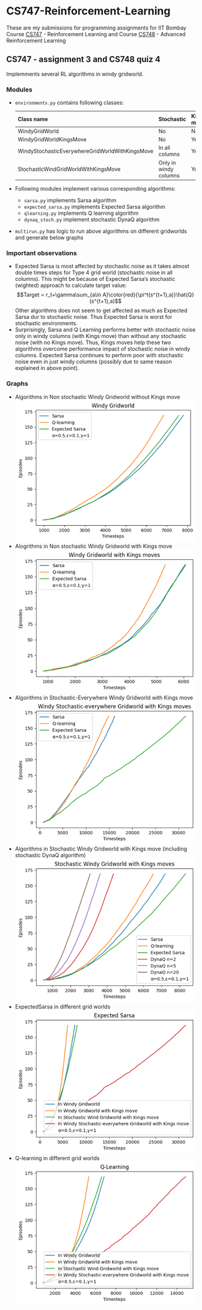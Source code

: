 # CS747-Reinforcement-Learning
These are my submissions for programming assignments for IIT Bombay Course [CS747](https://www.cse.iitb.ac.in/~shivaram/teaching/old/cs747-a2020/index.html) - Reinforcement Learning and Course [CS748](https://www.cse.iitb.ac.in/~shivaram/teaching/cs748-s2021/index.html) - Advanced Reinforcement Learning 

## CS747 - assignment 3 and CS748 quiz 4
Implemments several RL algorithms in windy gridworld. 

### Modules

- `environments.py` contains following classes:

    | Class name                                      | Stochastic            | Kings move |
    |-------------------------------------------------|-----------------------|------------|
    | WindyGridWorld                                  | No                    | No         |
    | WindyGridWorldKingsMove                         | No                    | Yes        |
    | WindyStochasticEverywhereGridWorldWithKingsMove | In all columns        | Yes        |
    | StochasticWindGridWorldWithKingsMove            | Only in windy columns | Yes        |

- Following modules implement various corresponding algorithms:
  - `sarsa.py` implements Sarsa algorithm
  - `expected_sarsa.py` implements Expected Sarsa algorithm
  - `qlearning.py` implements Q learning algorithm
  - `dynaq_stoch.py` implement stochastic DynaQ algorithm
- `multirun.py` has logic to run above algorithms on different gridworlds and generate below graphs

### Important observations
- Expected Sarsa is most affected by stochastic noise as it takes almost double times steps for Type 4 grid world (stochastic noise in all columns). This might be because of Expected Sarsa’s stochastic (wighted) approach to calculate target value: $$Target = r_t+\gamma\sum_{a\in A}\color{red}{\pi^t(s^{t+1},a)}\hat{Q}(s^{t+1},a)$$ Other algorithms does not seem to get affected as much as Expected Sarsa dur to stochastic noise. Thus Expected Sarsa is worst for stochastic environments.
- Surprisingly, Sarsa and Q Learning performs better with stochastic noise only in windy columns (with Kings move) than without any stochastic noise (with no Kings move). Thus, Kings moves help these two algorithms overcome performance impact of stochastic noise in windy columns. Expected Sarsa continues to perform poor with stochastic noise even in just windy columns (possibly due to same reason explained in above point).

### Graphs
- Algorithms in Non stochastic Windy Gridworld without Kings move  
  ![](assignment-3-windy-gridworld-simulation/all-plots/Windy%20Gridworld.png)
- Alogrithms in Non stochastic Windy Gridworld with Kings move  
  ![](assignment-3-windy-gridworld-simulation/all-plots/Windy%20Gridworld%20with%20Kings%20move.png)
- Algorithms in Stochastic-Everywhere Windy Gridworld with Kings move  
  ![](assignment-3-windy-gridworld-simulation/all-plots/Windy%20Stochastic-everywehre%20Gridworld%20with%20Kings%20move.png)
- Algorithms in Stochastic Windy Gridworld with Kings move (including stochastic DynaQ algorithm)  
  ![](assignment-3-windy-gridworld-simulation/all-plots/Stochastic%20Windy%20Gridworld%20with%20Kings%20move%20with%20dynaq.png)
- ExpectedSarsa in different grid worlds  
  ![](./assignment-3-windy-gridworld-simulation/all-plots/Expected%20Sarsa.png)
- Q-learning in different grid worlds  
  ![](assignment-3-windy-gridworld-simulation/all-plots/Q-Learning.png)

